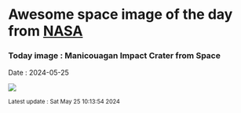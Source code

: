 
# Awesome space image of the day from [NASA](https://api.nasa.gov/)

### Today image : Manicouagan Impact Crater from Space
Date : 2024-05-25

![](https://apod.nasa.gov/apod/image/2405/iss059e019043_1024.jpg)

<small>Latest update : Sat May 25 10:13:54 2024</small>
        